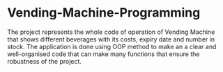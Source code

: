 # Vending-Machine-Programming
The project represents the whole code of operation of Vending Machine that shows different beverages with its costs, expiry date and number in stock. The application is done using OOP method to make an a clear and well-organised code that can make many functions that ensure the robustness of the project.

